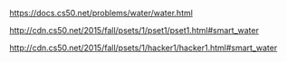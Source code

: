 https://docs.cs50.net/problems/water/water.html

http://cdn.cs50.net/2015/fall/psets/1/pset1/pset1.html#smart_water

http://cdn.cs50.net/2015/fall/psets/1/hacker1/hacker1.html#smart_water

